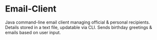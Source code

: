 # Email-Client
Java command-line email client managing official &amp; personal recipients. Details stored in a text file, updatable via CLI. Sends birthday greetings &amp; emails based on user input.
